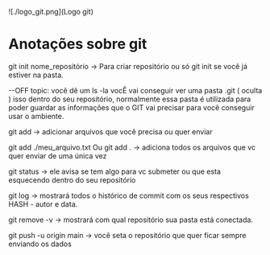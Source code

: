 ![./logo_git.png](Logo git)
# Anotações sobre git

git init nome_repositório -> Para criar repositório ou só git init se você já estiver na pasta.

--OFF topic: você dê um ls -la vocÊ vai conseguir ver uma pasta .git ( oculta ) isso dentro do seu repositório, normalmente essa pasta é 
utilizada para poder guardar as informações que o GIT vai precisar para você conseguir usar o ambiente.

git add -> adicionar arquivos que você precisa ou quer enviar

git add ./meu_arquivo.txt Ou git add . -> adiciona todos os arquivos que vc quer enviar de uma única vez

git status -> ele avisa se tem algo para vc submeter ou que esta esquecendo dentro do seu repositório

git log -> mostrará todos o histórico de commit com os seus respectivos HASH - autor e data.

git remove -v -> mostrará com qual repositório sua pasta está conectada.

git push -u origin main -> você seta o repositório que quer ficar sempre enviando os dados 
